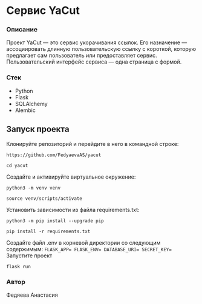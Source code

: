 # Cервис YaCut
### Описание
Проект YaCut — это сервис укорачивания ссылок. Его назначение — ассоциировать длинную пользовательскую ссылку с короткой, которую предлагает сам пользователь или предоставляет сервис.
Пользовательский интерфейс сервиса — одна страница с формой.

### Стек
- Python
- Flask
- SQLAlchemy
- Alembic


## Запуск проекта

Клонируйте репозиторий и перейдите в него в командной строке:
```
https://github.com/FedyaevaAS/yacut
```
```
cd yacut
```
Создайте и активируйте виртуальное окружение:
```
python3 -m venv venv
```
```
source venv/scripts/activate
```
Установить зависимости из файла requirements.txt:
```
python3 -m pip install --upgrade pip
```
```
pip install -r requirements.txt
```
Создайте файл .env в корневой директории со следующим содержимым:
    ```
    FLASK_APP=
    FLASK_ENV=
    DATABASE_URI=
    SECRET_KEY=
    ```
Запустите проект
```
flask run
```

### Автор
Федяева Анастасия
